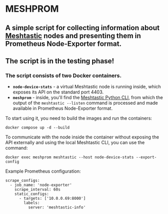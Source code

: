 # MESHPROM
## A simple script for collecting information about [Meshtastic](https://meshtastic.org) nodes and presenting them in Prometheus Node-Exporter format.

## The script is in the testing phase!

### The script consists of two Docker containers.
 - **`node-device-stats`** - a virtual Meshtastic node is running inside, which exposes its API on the standard port 4403.
 - **`meshprom`** - inside, you'll find the [Meshtastic Python CLI](https://github.com/meshtastic/python), from which the output of the `meshtastic --listen` command is processed and made available in Prometheus Node-Exporter format.
  
To start using it, you need to build the images and run the containers:

```
docker compose up -d --build
```

To communicate with the node inside the container without exposing the API externally and using the local Meshtastic CLI, you can use the command:

```
docker exec meshprom meshtastic --host node-device-stats --export-config
```

Example Prometheus configuration:
```
scrape_configs:
  - job_name: 'node-exporter'
    scrape_interval: 60s
    static_configs:
      - targets: ['10.0.0.69:8000']
        labels:
          server: 'meshtastic-info'
```

